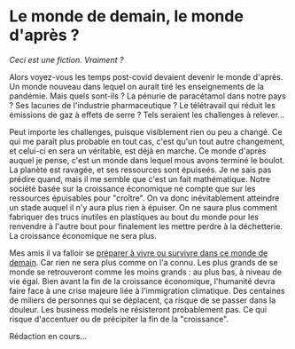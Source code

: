 # Le monde de demain, le monde d'après ?

_Ceci est une fiction. Vraiment ?_

Alors voyez-vous les temps post-covid devaient devenir le monde d'après. Un monde nouveau dans lequel on aurait tiré les enseignements de la pandémie. Mais quels sont-ils ? La pénurie de paracétamol dans notre pays ? Ses lacunes de l'industrie pharmaceutique ? Le télétravail qui réduit les émissions de gaz à effets de serre ? Tels seraient les challenges à relever...

Peut importe les challenges, puisque visiblement rien ou peu a changé. Ce qui me paraît plus probable en tout cas, c'est qu'un tout autre changement, et celui-ci en sera un véritable, est déjà en marche.
Ce monde d'après auquel je pense, c'est un monde dans lequel mous avons terminé le boulot. La planète est ravagée, et ses ressources sont épuiseés. Je ne sais pas prédire quand, mais il me semble que c'est un fait mathématique. Notre société basée sur la croissance économique ne compte que sur les ressources épuisables pour "croître". On va donc inévitablement atteindre un stade auquel il n'y aura plus rien à épuiser. On ne saura plus comment fabriquer des trucs inutiles en plastiques au bout du monde pour les renvendre à l'autre bout pour finalement les mettre perdre à la déchetterie. La croissance économique ne sera plus.

Mes amis il va falloir se <a href="kit-survie.html">préparer à vivre ou survivre dans ce monde de demain</a>. Car rien ne sera plus comme on l'a connu. Les plus grands de se monde se retrouveront comme les moins grands : au plus bas, à niveau de vie égal.
Bien avant la fin de la croissance économique, l'humanité devra faire face à une crise majeure liée à l'immigration climatique. Des centaines de miliers de personnes qui se déplacent, ça risque de se passer dans la douleur. Les business models ne résisteront probablement pas. Ce qui risque d'accentuer ou de précipiter la fin de la "croissance".

Rédaction en cours...
